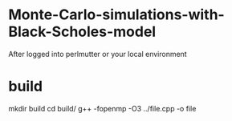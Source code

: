 # Monte-Carlo-simulations-with-Black-Scholes-model
After logged into perlmutter or your local environment
# build
mkdir build
cd build/
g++ -fopenmp -O3 ../file.cpp -o file
